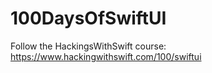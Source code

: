 # 100DaysOfSwiftUI
Follow the HackingsWithSwift course: https://www.hackingwithswift.com/100/swiftui
